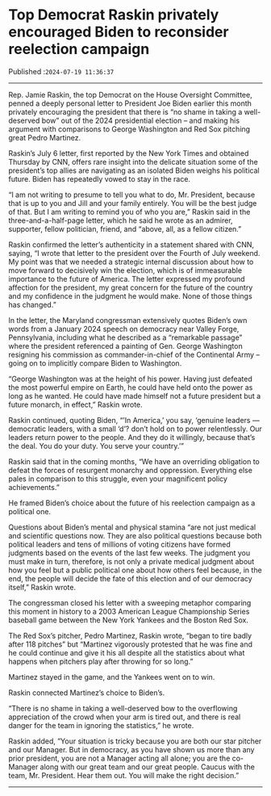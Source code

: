# Top Democrat Raskin privately encouraged Biden to reconsider reelection campaign

Published :`2024-07-19 11:36:37`

---

Rep. Jamie Raskin, the top Democrat on the House Oversight Committee, penned a deeply personal letter to President Joe Biden earlier this month privately encouraging the president that there is “no shame in taking a well-deserved bow” out of the 2024 presidential election – and making his argument with comparisons to George Washington and Red Sox pitching great Pedro Martinez.

Raskin’s July 6 letter, first reported by the New York Times and obtained Thursday by CNN, offers rare insight into the delicate situation some of the president’s top allies are navigating as an isolated Biden weighs his political future. Biden has repeatedly vowed to stay in the race.

“I am not writing to presume to tell you what to do, Mr. President, because that is up to you and Jill and your family entirely. You will be the best judge of that. But I am writing to remind you of who you are,” Raskin said in the three-and-a-half-page letter, which he said he wrote as an admirer, supporter, fellow politician, friend, and “above, all, as a fellow citizen.”

Raskin confirmed the letter’s authenticity in a statement shared with CNN, saying, “I wrote that letter to the president over the Fourth of July weekend. My point was that we needed a strategic internal discussion about how to move forward to decisively win the election, which is of immeasurable importance to the future of America. The letter expressed my profound affection for the president, my great concern for the future of the country and my confidence in the judgment he would make. None of those things has changed.”

In the letter, the Maryland congressman extensively quotes Biden’s own words from a January 2024 speech on democracy near Valley Forge, Pennsylvania, including what he described as a “remarkable passage” where the president referenced a painting of Gen. George Washington resigning his commission as commander-in-chief of the Continental Army – going on to implicitly compare Biden to Washington.

“George Washington was at the height of his power. Having just defeated the most powerful empire on Earth, he could have held onto the power as long as he wanted. He could have made himself not a future president but a future monarch, in effect,” Raskin wrote.

Raskin continued, quoting Biden, “’In America,’ you say, ‘genuine leaders — democratic leaders, with a small ‘d’? don’t hold on to power relentlessly. Our leaders return power to the people. And they do it willingly, because that’s the deal. You do your duty. You serve your country.’”

Raskin said that in the coming months, “We have an overriding obligation to defeat the forces of resurgent monarchy and oppression. Everything else pales in comparison to this struggle, even your magnificent policy achievements.”

He framed Biden’s choice about the future of his reelection campaign as a political one.

Questions about Biden’s mental and physical stamina “are not just medical and scientific questions now. They are also political questions because both political leaders and tens of millions of voting citizens have formed judgments based on the events of the last few weeks. The judgment you must make in turn, therefore, is not only a private medical judgment about how you feel but a public political one about how others feel because, in the end, the people will decide the fate of this election and of our democracy itself,” Raskin wrote.

The congressman closed his letter with a sweeping metaphor comparing this moment in history to a 2003 American League Championship Series baseball game between the New York Yankees and the Boston Red Sox.

The Red Sox’s pitcher, Pedro Martinez, Raskin wrote, “began to tire badly after 118 pitches” but “Martinez vigorously protested that he was fine and he could continue and give it his all despite all the statistics about what happens when pitchers play after throwing for so long.”

Martinez stayed in the game, and the Yankees went on to win.

Raskin connected Martinez’s choice to Biden’s.

“There is no shame in taking a well-deserved bow to the overflowing appreciation of the crowd when your arm is tired out, and there is real danger for the team in ignoring the statistics,” he wrote.

Raskin added, ”Your situation is tricky because you are both our star pitcher and our Manager. But in democracy, as you have shown us more than any prior president, you are not a Manager acting all alone; you are the co-Manager along with our great team and our great people. Caucus with the team, Mr. President. Hear them out. You will make the right decision.”

---

